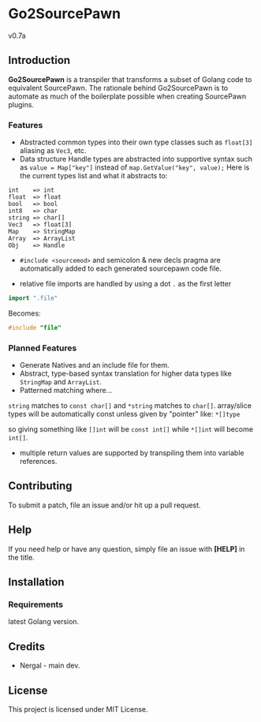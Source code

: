 # Go2SourcePawn
v0.7a

## Introduction

**Go2SourcePawn** is a transpiler that transforms a subset of Golang code to equivalent SourcePawn. The rationale behind Go2SourcePawn is to automate as much of the boilerplate possible when creating SourcePawn plugins.


### Features

* Abstracted common types into their own type classes such as `float[3]` aliasing as `Vec3`, etc.
* Data structure Handle types are abstracted into supportive syntax such as `value = Map["key"]` instead of `map.GetValue("key", value);`
Here is the current types list and what it abstracts to:
```
int    => int
float  => float
bool   => bool
int8   => char
string => char[]
Vec3   => float[3]
Map    => StringMap
Array  => ArrayList
Obj    => Handle
```

* `#include <sourcemod>` and semicolon & new decls pragma are automatically added to each generated sourcepawn code file.

* relative file imports are handled by using a dot `.` as the first letter
```go
import ".file"
```

Becomes:
```c
#include "file"
```

### Planned Features
* Generate Natives and an include file for them.
* Abstract, type-based syntax translation for higher data types like `StringMap` and `ArrayList`.
* Patterned matching where...

`string` matches to `const char[]`
and `*string` matches to `char[]`.
array/slice types will be automatically const unless given by "pointer" like: `*[]type`

so giving something like `[]int` will be `const int[]` while `*[]int` will become `int[]`.

* multiple return values are supported by transpiling them into variable references.


## Contributing

To submit a patch, file an issue and/or hit up a pull request.

## Help

If you need help or have any question, simply file an issue with **\[HELP\]** in the title.


## Installation

### Requirements
latest Golang version.

## Credits

* Nergal - main dev.

## License
This project is licensed under MIT License.
